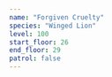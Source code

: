 ```yaml
---
name: "Forgiven Cruelty"
species: "Winged Lion"
level: 100
start_floor: 26
end_floor: 29
patrol: false
---
```

